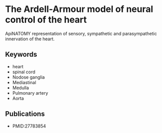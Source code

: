 # The Ardell-Armour model of neural control of the heart

ApiNATOMY representation of sensory, sympathetic and parasympathetic innervation of the heart.

## Keywords
* heart
* spinal cord
* Nodose ganglia
* Mediastinal
* Medulla
* Pulmonary artery
* Aorta

## Publications
* PMID:27783854
